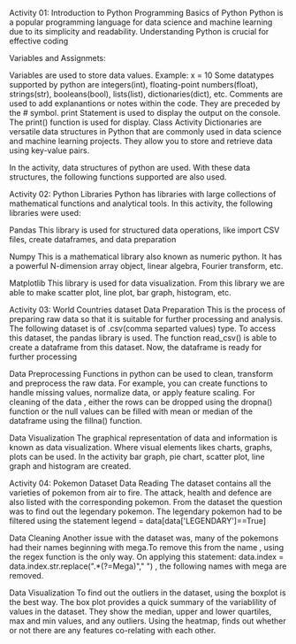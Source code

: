 Activity 01: Introduction to Python Programming
Basics of Python
Python is a popular programming language for data science and machine learning due to its simplicity and readability. Understanding Python is crucial for effective coding

Variables and Assignmets:

Variables are used to store data values. Example: x = 10
Some datatypes supported by python are integers(int), floating-point numbers(float), strings(str), booleans(bool), lists(list), dictionaries(dict), etc.
Comments are used to add explanantions or notes within the code. They are preceded by the # symbol.
print Statement is used to display the output on the console. The print() function is used for display.
Class Activity
Dictionaries are versatile data structures in Python that are commonly used in data science and machine learning projects. They allow you to store and retrieve data using key-value pairs.

In the activity, data structures of python are used. With these data structures, the following functions supported are also used.

Activity 02: Python Libraries
Python has libraries with large collections of mathematical functions and analytical tools. In this activity, the following libraries were used:

Pandas
This library is used for structured data operations, like import CSV files, create dataframes, and data preparation

Numpy
This is a mathematical library also known as numeric python. It has a powerful N-dimension array object, linear algebra, Fourier transform, etc.

Matplotlib
This library is used for data visualization. From this library we are able to make scatter plot, line plot, bar graph, histogram, etc.

Activity 03: World Countries dataset
Data Preparation
This is the process of preparing raw data so that it is suitable for further processing and analysis. The following dataset is of .csv(comma separted values) type. To access this dataset, the pandas library is used. The function read_csv() is able to create a dataframe from this dataset. Now, the dataframe is ready for further processing

Data Preprocessing
Functions in python can be used to clean, transform and preprocess the raw data. For example, you can create functions to handle missing values, normalize data, or apply feature scaling. For cleaning of the data , either the rows can be dropped using the dropna() function or the null values can be filled with mean or median of the dataframe using the fillna() function.

Data Visualization
The graphical representation of data and information is known as data visualization. Where visual elements likes charts, graphs, plots can be used. In the activity bar graph, pie chart, scatter plot, line graph and histogram are created.

Activity 04: Pokemon Dataset
Data Reading
The dataset contains all the varieties of pokemon from air to fire. The attack, health and defence are also listed with the corresponding pokemon. From the dataset the question was to find out the legendary pokemon. The legendary pokemon had to be filtered using the statement legend = data[data['LEGENDARY']==True]

Data Cleaning
Another issue with the dataset was, many of the pokemons had their names beginning with mega.To remove this from the name , using the regex function is the only way. On applying this statement: data.index = data.index.str.replace(".*(?=Mega)"," ") , the following names with mega are removed.

Data Visualization
To find out the outliers in the dataset, using the boxplot is the best way. The box plot provides a quick summary of the variablility of values in the dataset. They show the median, upper and lower quartiles, max and min values, and any outliers. Using the heatmap, finds out whether or not there are any features co-relating with each other.


